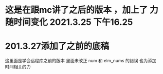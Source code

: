 # 这是在跟mc讲了之后的版本 ，加上了 力随时间变化 2021.3.25 下午16.25



# 201.3.27添加了之前的底稿
这里面是学会远程库之前的版本
里面未改正 num 和 elm_nums 的错误
也为添加时间相关的力
